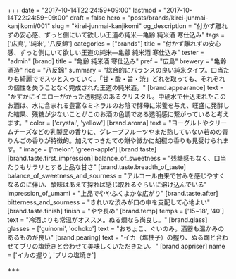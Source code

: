 +++
date = "2017-10-14T22:24:59+09:00"
lastmod = "2017-10-14T22:24:59+09:00"
draft = false
hero = "posts/brands/kirei-junmai-kanjikomi/001"
slug = "kirei-junmai-kanjikomi"
og_description = "付かず離れずの安心感、ずっと側にいて欲しい王道の純米—亀齢 純米酒 寒仕込み"
tags = ['広島', '純米', '八反錦']
categories = ["brands"]
title = "付かず離れずの安心感、ずっと側にいて欲しい王道の純米—亀齢 純米酒 寒仕込み"
tester = "admin"
[brand]
  title = "亀齢 純米酒 寒仕込み"
  pref = "広島"
  brewery = "亀齢酒造"
  rice = "八反錦"
  summary = "総合的にバランスの良い純米タイプ。口当たりも綺麗ででスッと入っていく。「甘・酸・旨・渋」どれを取っても、それぞれの個性を失うことなく完成された王道の純米酒。"
  [brand.appearance]
    text = "かすかにイエローがかった透明感のあるクリスタル。中硬水で仕込まれたこのお酒は、水に含まれる豊富なミネラルのお陰で酵母に栄養を与え、旺盛に発酵した結果、残糖が少ないことがこのお酒の色調である透明感に繋がっていると考えます。"
    color = ['crystal', 'yellow']
  [brand.aroma]
    text = "ヨーグルトやクリームチーズなどの乳製品の香りに、グレープフルーツやまだ熟していない若めの青りんごの香りが特徴的。加えてつきたての餅や微かに胡椒の香りも見受けられます。"
    image = ['melon', 'green-apple']
  [brand.taste]
    [brand.taste.first_impression]
      balance_of_sweetness = "残糖感もなく、口当たりもサラリとする上品な甘さ"
    [brand.taste.breadth_of_taste]
      balance_of_sweetness_and_sourness = "アルコール由来で甘みを感じやすくなるのに伴い、酸味はあえて探れば感じ取れるぐらいに溶け込んでいる"
      impression_of_umami = "上品でややふくよかな広がり"
    [brand.taste.after]
      bitterness_and_sourness = "きれいな渋みが口の中を支配して心地よい"
    [brand.taste.finish]
      finish = "やや長め"
  [brand.temp]
    temps = ['15~18', '40']
    text = "冷酒よりも常温がオススメ。ぬる燗なら尚良し。"
  [brand.glass]
    glasses = ['guinomi', 'ochoko']
    text = "おちょこ、ぐいのみ。酒器も温かみのあるものが良い"
  [brand.pearing]
    text = "イカ（塩柚子）の握り、ぬる燗と合わせてブリの塩焼きと合わせて美味しくいただきたい。"
  [brand.appriser]
    name = ['イカの握り', 'ブリの塩焼き']

+++

